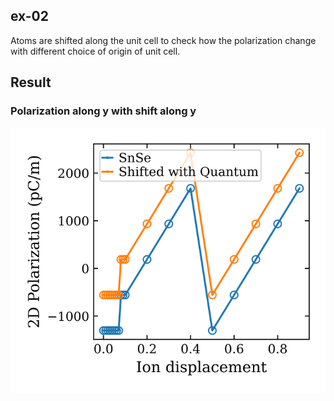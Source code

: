 ## ex-02
Atoms are shifted along the unit cell to check how the polarization change with different choice of origin of unit cell.

## Result

### Polarization along y with shift along y

![polarization-vs-displacement](./01-pol-along-y-shift-along-y/calc/pol-vs-displacement.svg)